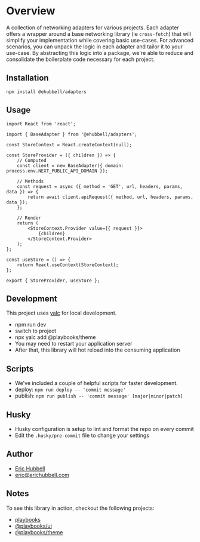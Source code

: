 # Overview
A collection of networking adapters for various projects.
Each adapter offers a wrapper around a base networking library (ie `cross-fetch`) that will simplify your implementation while covering basic use-cases.
For advanced scenarios, you can unpack the logic in each adapter and tailor it to your use-case.
By abstracting this logic into a package, we're able to reduce and consolidate the boilerplate code necessary for each project.

## Installation
```
npm install @ehubbell/adapters
```

## Usage
```tsx
import React from 'react';

import { BaseAdapter } from '@ehubbell/adapters';

const StoreContext = React.createContext(null);

const StoreProvider = ({ children }) => {
	// Computed
	const client = new BaseAdapter({ domain: process.env.NEXT_PUBLIC_API_DOMAIN });

	// Methods
	const request = async ({ method = 'GET', url, headers, params, data }) => {
		return await client.apiRequest({ method, url, headers, params, data });
	};

	// Render
	return (
		<StoreContext.Provider value={{ request }}>
			{children}
		</StoreContext.Provider>
	);
};

const useStore = () => {
	return React.useContext(StoreContext);
};

export { StoreProvider, useStore };
```


## Development
This project uses [yalc](https://npmjs.com/package/yalc) for local development.
- npm run dev
- switch to project
- npx yalc add @playbooks/theme
- You may need to restart your application server
- After that, this library will hot reload into the consuming application

## Scripts
- We've included a couple of helpful scripts for faster development.
- deploy: `npm run deploy -- 'commit message'`
- publish: `npm run publish -- 'commit message' [major|minor|patch]`

## Husky
- Husky configuration is setup to lint and format the repo on every commit
- Edit the `.husky/pre-commit` file to change your settings

## Author
- [Eric Hubbell](http://www.erichubbell.com)
- eric@erichubbell.com

## Notes
To see this library in action, checkout the following projects:
- [playbooks](https://www.playbooks.xyz)
- [@playbooks/ui](https://github.com/playbooks-xyz/playbooks-ui)
- [@playbooks/theme](https://github.com/playbooks-xyz/playbooks-theme)